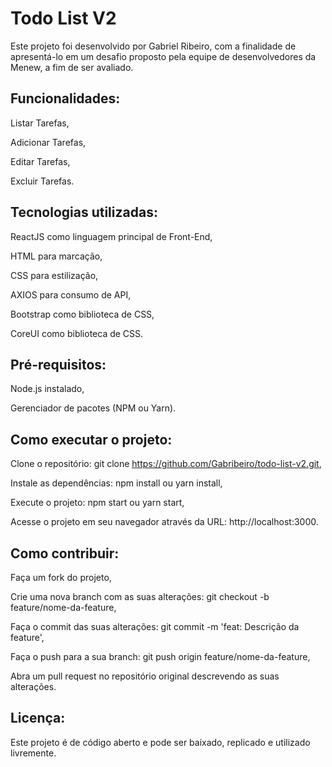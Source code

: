 <h1>Todo List V2</h1>

Este projeto foi desenvolvido por Gabriel Ribeiro, com a finalidade de apresentá-lo em um desafio proposto pela equipe de desenvolvedores da Menew, a fim de ser avaliado.

<h2>Funcionalidades:</h2>

Listar Tarefas,

Adicionar Tarefas,

Editar Tarefas,

Excluir Tarefas.


<h2>Tecnologias utilizadas:</h2>

ReactJS como linguagem principal de Front-End,

HTML para marcação,

CSS para estilização,

AXIOS para consumo de API,

Bootstrap como biblioteca de CSS,

CoreUI como biblioteca de CSS.


<h2>Pré-requisitos:</h2>

Node.js instalado,

Gerenciador de pacotes (NPM ou Yarn).


<h2>Como executar o projeto:</h2>

Clone o repositório: git clone https://github.com/Gabribeiro/todo-list-v2.git,

Instale as dependências: npm install ou yarn install,

Execute o projeto: npm start ou yarn start,

Acesse o projeto em seu navegador através da URL: http://localhost:3000.



<h2>Como contribuir:</h2>

Faça um fork do projeto,

Crie uma nova branch com as suas alterações: git checkout -b feature/nome-da-feature,

Faça o commit das suas alterações: git commit -m 'feat: Descrição da feature',

Faça o push para a sua branch: git push origin feature/nome-da-feature,

Abra um pull request no repositório original descrevendo as suas alterações.


<h2>Licença:</h2>

Este projeto é de código aberto e pode ser baixado, replicado e utilizado livremente.

